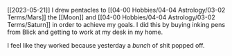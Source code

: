 [[2023-05-21]] I drew pentacles to [[04-00 Hobbies/04-04 Astrology/03-02 Terms/Mars]] the [[Moon]] and [[04-00 Hobbies/04-04 Astrology/03-02 Terms/Saturn]] in order to achieve my goals. I did this by buying inking pens from Blick and getting to work at my desk in my home. 

I feel like they worked because yesterday a *bunch* of shit popped off.